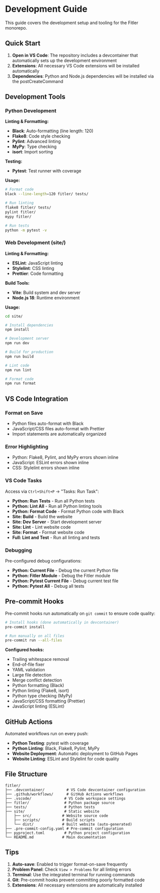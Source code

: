 # Development Guide

This guide covers the development setup and tooling for the Fitler monorepo.

## Quick Start

1. **Open in VS Code**: The repository includes a devcontainer that automatically sets up the development environment
2. **Extensions**: All necessary VS Code extensions will be installed automatically
3. **Dependencies**: Python and Node.js dependencies will be installed via the postCreateCommand

## Development Tools

### Python Development

**Linting & Formatting:**
- **Black**: Auto-formatting (line length: 120)
- **Flake8**: Code style checking
- **Pylint**: Advanced linting
- **MyPy**: Type checking
- **isort**: Import sorting

**Testing:**
- **Pytest**: Test runner with coverage

**Usage:**
```bash
# Format code
black --line-length=120 fitler/ tests/

# Run linting
flake8 fitler/ tests/
pylint fitler/
mypy fitler/

# Run tests
python -m pytest -v
```

### Web Development (site/)

**Linting & Formatting:**
- **ESLint**: JavaScript linting
- **Stylelint**: CSS linting  
- **Prettier**: Code formatting

**Build Tools:**
- **Vite**: Build system and dev server
- **Node.js 18**: Runtime environment

**Usage:**
```bash
cd site/

# Install dependencies
npm install

# Development server
npm run dev

# Build for production
npm run build

# Lint code
npm run lint

# Format code
npm run format
```

## VS Code Integration

### Format on Save
- Python files auto-format with Black
- JavaScript/CSS files auto-format with Prettier
- Import statements are automatically organized

### Error Highlighting
- Python: Flake8, Pylint, and MyPy errors shown inline
- JavaScript: ESLint errors shown inline
- CSS: Stylelint errors shown inline

### VS Code Tasks
Access via `Ctrl+Shift+P` → "Tasks: Run Task":

- **Python: Run Tests** - Run all Python tests
- **Python: Lint All** - Run all Python linting tools
- **Python: Format Code** - Format Python code with Black
- **Site: Build** - Build the website
- **Site: Dev Server** - Start development server
- **Site: Lint** - Lint website code
- **Site: Format** - Format website code
- **Full: Lint and Test** - Run all linting and tests

### Debugging
Pre-configured debug configurations:
- **Python: Current File** - Debug the current Python file
- **Python: Fitler Module** - Debug the Fitler module
- **Python: Pytest Current File** - Debug current test file
- **Python: Pytest All** - Debug all tests

## Pre-commit Hooks

Pre-commit hooks run automatically on `git commit` to ensure code quality:

```bash
# Install hooks (done automatically in devcontainer)
pre-commit install

# Run manually on all files
pre-commit run --all-files
```

**Configured hooks:**
- Trailing whitespace removal
- End-of-file fixer
- YAML validation
- Large file detection
- Merge conflict detection
- Python formatting (Black)
- Python linting (Flake8, isort)
- Python type checking (MyPy)
- JavaScript/CSS formatting (Prettier)
- JavaScript linting (ESLint)

## GitHub Actions

Automated workflows run on every push:

- **Python Testing**: pytest with coverage
- **Python Linting**: Black, Flake8, Pylint, MyPy
- **Website Deployment**: Automatic deployment to GitHub Pages
- **Website Linting**: ESLint and Stylelint for code quality

## File Structure

```
fitler/
├── .devcontainer/          # VS Code devcontainer configuration
├── .github/workflows/      # GitHub Actions workflows
├── .vscode/               # VS Code workspace settings
├── fitler/                # Python package source
├── tests/                 # Python tests
├── site/                  # Static website
│   ├── src/              # Website source code
│   ├── scripts/          # Build scripts
│   └── dist/             # Built website (auto-generated)
├── .pre-commit-config.yaml # Pre-commit configuration
├── pyproject.toml         # Python project configuration
└── README.md             # Main documentation
```

## Tips

1. **Auto-save**: Enabled to trigger format-on-save frequently
2. **Problem Panel**: Check `View > Problems` for all linting errors
3. **Terminal**: Use the integrated terminal for running commands
4. **Git**: Pre-commit hooks prevent committing poorly formatted code
5. **Extensions**: All necessary extensions are automatically installed
